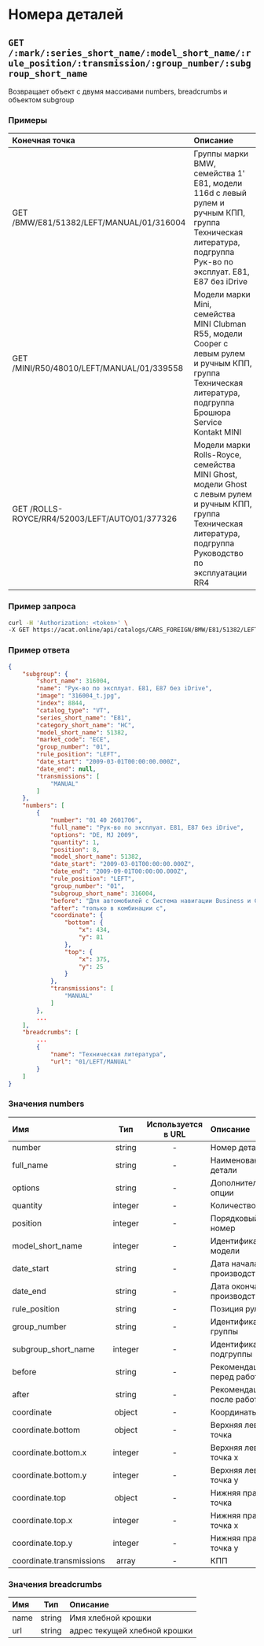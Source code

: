 # Номера деталей

## `GET /:mark/:series_short_name/:model_short_name/:rule_position/:transmission/:group_number/:subgroup_short_name`

Возвращает объект с двумя массивами numbers, breadcrumbs и объектом subgroup

### Примеры

| Конечная точка | Описание |
| :---- | :--------------- |
| GET /BMW/E81/51382/LEFT/MANUAL/01/316004 | Группы марки BMW, семейства 1' E81, модели 116d с левый рулем и ручным КПП, группа Техническая литература, подгруппа Рук-во по эксплуат. E81, E87 без iDrive |
| GET /MINI/R50/48010/LEFT/MANUAL/01/339558 | Модели марки Mini, семейства MINI Clubman R55, модели Cooper с левым рулем и ручным КПП, группа Техническая литература, подгруппа Брошюра Service Kontakt MINI  |
| GET /ROLLS-ROYCE/RR4/52003/LEFT/AUTO/01/377326 | Модели марки Rolls-Royce, семейства MINI Ghost, модели Ghost с левым рулем и ручным КПП, группа Техническая литература, подгруппа Руководство по эксплуатации RR4 |

### Пример запроса

```bash
curl -H 'Authorization: <token>' \
-X GET https://acat.online/api/catalogs/CARS_FOREIGN/BMW/E81/51382/LEFT/MANUAL/01/316004
```

### Пример ответа

```json
{
    "subgroup": {
        "short_name": 316004,
        "name": "Рук-во по эксплуат. E81, E87 без iDrive",
        "image": "316004_t.jpg",
        "index": 8844,
        "catalog_type": "VT",
        "series_short_name": "E81",
        "category_short_name": "HC",
        "model_short_name": 51382,
        "market_code": "ECE",
        "group_number": "01",
        "rule_position": "LEFT",
        "date_start": "2009-03-01T00:00:00.000Z",
        "date_end": null,
        "transmissions": [
            "MANUAL"
        ]
    },
    "numbers": [
        {
            "number": "01 40 2601706",
            "full_name": "Рук-во по эксплуат. E81, E87 без iDrive",
            "options": "DE, MJ 2009",
            "quantity": 1,
            "position": 8,
            "model_short_name": 51382,
            "date_start": "2009-03-01T00:00:00.000Z",
            "date_end": "2009-09-01T00:00:00.000Z",
            "rule_position": "LEFT",
            "group_number": "01",
            "subgroup_short_name": 316004,
            "before": "Для автомобилей с Система навигации Business и Система навигации Professional",
            "after": "только в комбинации с",
            "coordinate": {
                "bottom": {
                    "x": 434,
                    "y": 81
                },
                "top": {
                    "x": 375,
                    "y": 25
                }
            },
            "transmissions": [
                "MANUAL"
            ]
        },
        ...
    ],
    "breadcrumbs": [
        ...
        {
            "name": "Техническая литература",
            "url": "01/LEFT/MANUAL"
        }
    ]
}
```

### Значения numbers

| Имя | Тип | Используется в URL | Описание |
| :---- | :------: | :------: | :--------------- |
| number | string | - | Номер детали |
| full_name | string | - | Наименование детали |
| options | string | - | Дополнительные опции |
| quantity | integer | - | Количество |
| position | integer | - | Порядковый номер |
| model_short_name | integer | - | Идентификатор модели |
| date_start | string | - | Дата начала производства |
| date_end | string | - | Дата окончания производства |
| rule_position | string | - | Позиция руля |
| group_number | string | - | Идентификатор группы |
| subgroup_short_name | integer | - | Идентификатор подгруппы |
| before | string | - | Рекомендации перед работой |
| after | string | - | Рекомендации после работы |
| coordinate | object | - | Координаты |
| coordinate.bottom | object | - | Верхняя левая точка |
| coordinate.bottom.x | integer | - | Верхняя левая точка x |
| coordinate.bottom.y | integer | - | Верхняя левая точка y |
| coordinate.top | object | - | Нижняя правая точка |
| coordinate.top.x | integer | - | Нижняя правая точка x |
| coordinate.top.y | integer | - | Нижняя правая точка y |
| coordinate.transmissions | array | - | КПП |


### Значения breadcrumbs

| Имя | Тип | Описание |
| :---- | :------: | :--------------- |
| name | string | Имя хлебной крошки |
| url | string | адрес текущей хлебной крошки |